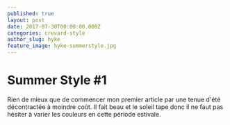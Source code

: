 ```yaml
---
published: true
layout: post
date: 2017-07-30T00:00:00.000Z
categories: crevard-style
author_slug: hyke
feature_image: hyke-summerstyle.jpg
---
```

# Summer Style #1



Rien de mieux que de commencer mon premier article par une tenue d'été décontractée à moindre coût.
Il fait beau et le soleil tape donc il ne faut pas hésiter à varier les couleurs en cette période estivale.

### 
